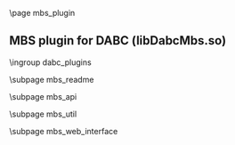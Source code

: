 \page mbs_plugin

## MBS plugin for DABC (libDabcMbs.so)

\ingroup dabc_plugins

\subpage mbs_readme

\subpage mbs_api

\subpage mbs_util

\subpage mbs_web_interface
